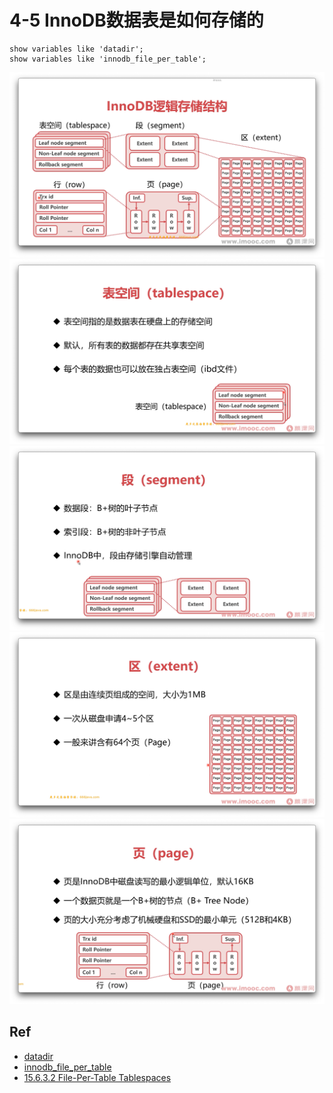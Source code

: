 # 4-5 InnoDB数据表是如何存储的


```
show variables like 'datadir';
show variables like 'innodb_file_per_table';
```



<img src="./01.png" />
<img src="./02.png" />
<img src="./03.png" />
<img src="./04.png" />
<img src="./05.png" />
 

## Ref

* [datadir](https://dev.mysql.com/doc/refman/8.0/en/server-system-variables.html#sysvar_datadir)
* [innodb_file_per_table](https://dev.mysql.com/doc/refman/8.0/en/innodb-parameters.html#sysvar_innodb_file_per_table)
* [15.6.3.2 File-Per-Table Tablespaces](https://dev.mysql.com/doc/refman/8.0/en/innodb-file-per-table-tablespaces.html)